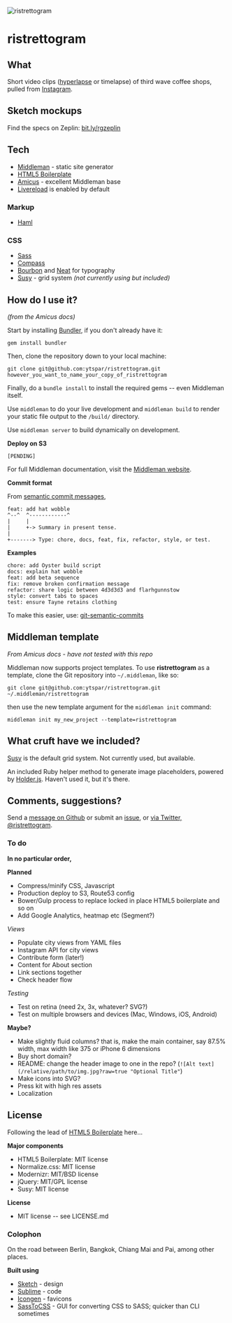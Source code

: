 ![ristrettogram](https://dl.dropboxusercontent.com/u/225019/ristrettogram-logo.png)

# ristrettogram

## What 
Short video clips ([hyperlapse](https://hyperlapse.instagram.com) or timelapse) of third wave coffee shops, pulled from [Instagram](http://instagram.com/ytspar).

## Sketch mockups
Find the specs on Zeplin: [bit.ly/rgzeplin](http://bit.ly/rgzeplin) 

## Tech

- [Middleman](http://middlemanapp.com/) - static site generator
- [HTML5 Boilerplate](http://html5boilerplate.com/)
- [Amicus](https://github.com/nathos/amicus) - excellent Middleman base
- [Livereload](https://middlemanapp.com/basics/development_cycle/) is enabled by default

### Markup
- [Haml](http://haml-lang.com/)

### CSS
- [Sass](http://sass-lang.com/)
- [Compass](http://compass-style.org/)
- [Bourbon](http://bourbon.io) and [Neat](http://neat.bourbon.io) for typography
- [Susy](http://susy.oddbird.net/) - grid system *(not currently using but included)*


## How do I use it?

*(from the Amicus docs)*

Start by installing [Bundler](http://gembundler.com/), if you don't already have it:

```
gem install bundler
```

Then, clone the repository down to your local machine:

```
git clone git@github.com:ytspar/ristrettogram.git however_you_want_to_name_your_copy_of_ristrettogram
```

Finally, do a ```bundle install``` to install the required gems -- even Middleman itself.

Use ```middleman``` to do your live development and ```middleman build``` to render your static file output to the ```/build/``` directory.

Use ```middleman server``` to build dynamically on development.

**Deploy on S3**

`[PENDING]`

For full Middleman documentation, visit the [Middleman website](http://middlemanapp.com/).

**Commit format**

From [semantic commit messages](http://seesparkbox.com/foundry/semantic_commit_messages),

```
feat: add hat wobble
^--^  ^------------^
|     |
|     +-> Summary in present tense.
|
+-------> Type: chore, docs, feat, fix, refactor, style, or test.
```

**Examples**

```
chore: add Oyster build script
docs: explain hat wobble
feat: add beta sequence
fix: remove broken confirmation message
refactor: share logic between 4d3d3d3 and flarhgunnstow
style: convert tabs to spaces
test: ensure Tayne retains clothing
```

To make this easier, use: [git-semantic-commits](https://github.com/fteem/git-semantic-commits)


## Middleman template
*From Amicus docs - have not tested with this repo*

Middleman now supports project templates. To use **ristrettogram** as a template, clone the Git repository into ```~/.middleman```, like so:

```git clone git@github.com:ytspar/ristrettogram.git ~/.middleman/ristrettogram```

then use the new template argument for the ```middleman init``` command:

```middleman init my_new_project --template=ristrettogram```


## What cruft have we included?

[Susy](http://susy.oddbird.net/) is the default grid system. Not currently used, but available.

An included Ruby helper method to generate image placeholders, powered by [Holder.js](http://imsky.github.com/holder/). Haven't used it, but it's there.


## Comments, suggestions?

Send a [message on Github](https://github.com/ytspar) or submit an [issue](https://github.com/ytspar/ristrettogram/issues), or [via Twitter, @ristrettogram](http://twitter.com/ristrettogram).

### To do
**In no particular order,**

**Planned**

- Compress/minify CSS, Javascript
- Production deploy to S3, Route53 config
- Bower/Gulp process to replace locked in place HTML5 boilerplate and so on
- Add Google Analytics, heatmap etc (Segment?)

*Views*

- Populate city views from YAML files
- Instagram API for city views
- Contribute form (later!)
- Content for About section
- Link sections together
- Check header flow

*Testing*

- Test on retina (need 2x, 3x, whatever? SVG?)
- Test on multiple browsers and devices (Mac, Windows, iOS, Android)


**Maybe?**

- Make slightly fluid columns? that is, make the main container, say 87.5% width, max width like 375 or iPhone 6 dimensions
- Buy short domain?
- README: change the header image to one in the repo? (`![Alt text](/relative/path/to/img.jpg?raw=true "Optional Title"`)
- Make icons into SVG?
- Press kit with high res assets
- Localization



## License

Following the lead of [HTML5 Boilerplate](https://github.com/h5bp/html5-boilerplate) here...

**Major components**

* HTML5 Boilerplate: MIT license
* Normalize.css: MIT license
* Modernizr: MIT/BSD license
* jQuery: MIT/GPL license
* Susy: MIT license

**License**

* MIT license -- see LICENSE.md

### Colophon

On the road between Berlin, Bangkok, Chiang Mai and Pai, among other places. 

**Built using**

- [Sketch](http://www.bohemiancoding.com/sketch/) - design
- [Sublime](http://www.sublimetext.com) - code
- [Icongen](http://iconogen.com/) - favicons
- [SassToCSS](http://www.sasstoscss.com) - GUI for converting CSS to SASS; quicker than CLI sometimes

